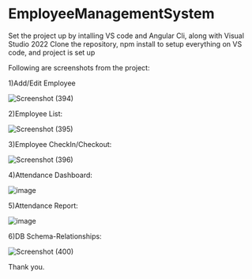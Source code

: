 # EmployeeManagementSystem
Set the project up by intalling VS code and Angular Cli, along with Visual Studio 2022 
Clone the repository, npm install to setup everything on VS code, and project is set up

Following are screenshots from the project:

1)Add/Edit Employee

![Screenshot (394)](https://github.com/user-attachments/assets/1eae48ae-bd3a-4b08-9ecf-e5cd1798df01)

2)Employee List:

![Screenshot (395)](https://github.com/user-attachments/assets/593a465c-d44d-4602-adab-7fda8e272164)

3)Employee CheckIn/Checkout:

![Screenshot (396)](https://github.com/user-attachments/assets/d4d33c36-f3cc-4380-89b9-0ce035b0efa5)

4)Attendance Dashboard:

![image](https://github.com/user-attachments/assets/19088320-4ecb-4193-ac97-5d97b634a42a)

5)Attendance Report:

![image](https://github.com/user-attachments/assets/1614294b-9f91-44cb-9bbf-1656fe75ba1c)

6)DB Schema-Relationships:

![Screenshot (400)](https://github.com/user-attachments/assets/bfd71bf2-d852-4fe0-9339-a3a52d303a73)

Thank you.
